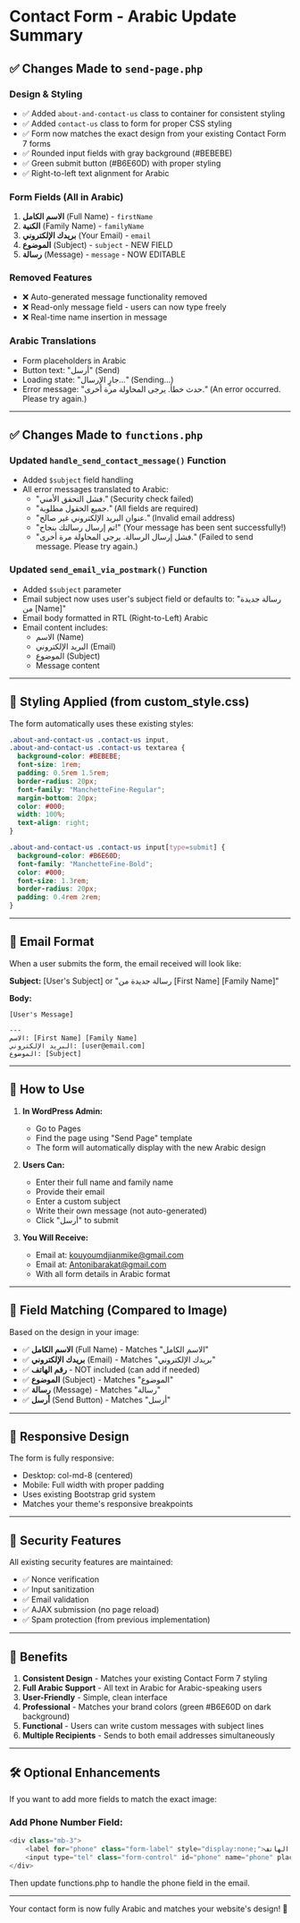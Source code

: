 # Contact Form - Arabic Update Summary

## ✅ Changes Made to `send-page.php`

### **Design & Styling**
- ✅ Added `about-and-contact-us` class to container for consistent styling
- ✅ Added `contact-us` class to form for proper CSS styling
- ✅ Form now matches the exact design from your existing Contact Form 7 forms
- ✅ Rounded input fields with gray background (#BEBEBE)
- ✅ Green submit button (#B6E60D) with proper styling
- ✅ Right-to-left text alignment for Arabic

### **Form Fields (All in Arabic)**
1. **الاسم الكامل** (Full Name) - `firstName`
2. **الكنية** (Family Name) - `familyName`
3. **بريدك الإلكتروني** (Your Email) - `email`
4. **الموضوع** (Subject) - `subject` - NEW FIELD
5. **رسالة** (Message) - `message` - NOW EDITABLE

### **Removed Features**
- ❌ Auto-generated message functionality removed
- ❌ Read-only message field - users can now type freely
- ❌ Real-time name insertion in message

### **Arabic Translations**
- Form placeholders in Arabic
- Button text: "أرسل" (Send)
- Loading state: "جارٍ الإرسال..." (Sending...)
- Error message: "حدث خطأ. يرجى المحاولة مرة أخرى." (An error occurred. Please try again.)

---

## ✅ Changes Made to `functions.php`

### **Updated `handle_send_contact_message()` Function**
- Added `$subject` field handling
- All error messages translated to Arabic:
  - "فشل التحقق الأمني." (Security check failed)
  - "جميع الحقول مطلوبة." (All fields are required)
  - "عنوان البريد الإلكتروني غير صالح." (Invalid email address)
  - "تم إرسال رسالتك بنجاح!" (Your message has been sent successfully!)
  - "فشل إرسال الرسالة. يرجى المحاولة مرة أخرى." (Failed to send message. Please try again.)

### **Updated `send_email_via_postmark()` Function**
- Added `$subject` parameter
- Email subject now uses user's subject field or defaults to: "رسالة جديدة من [Name]"
- Email body formatted in RTL (Right-to-Left) Arabic
- Email content includes:
  - الاسم (Name)
  - البريد الإلكتروني (Email)
  - الموضوع (Subject)
  - Message content

---

## 🎨 Styling Applied (from custom_style.css)

The form automatically uses these existing styles:

```css
.about-and-contact-us .contact-us input,
.about-and-contact-us .contact-us textarea {
  background-color: #BEBEBE;
  font-size: 1rem;
  padding: 0.5rem 1.5rem;
  border-radius: 20px;
  font-family: "ManchetteFine-Regular";
  margin-bottom: 20px;
  color: #000;
  width: 100%;
  text-align: right;
}

.about-and-contact-us .contact-us input[type=submit] {
  background-color: #B6E60D;
  font-family: "ManchetteFine-Bold";
  color: #000;
  font-size: 1.3rem;
  border-radius: 20px;
  padding: 0.4rem 2rem;
}
```

---

## 📧 Email Format

When a user submits the form, the email received will look like:

**Subject:** [User's Subject] or "رسالة جديدة من [First Name] [Family Name]"

**Body:**
```
[User's Message]

---
الاسم: [First Name] [Family Name]
البريد الإلكتروني: [user@email.com]
الموضوع: [Subject]
```

---

## 🔧 How to Use

1. **In WordPress Admin:**
   - Go to Pages
   - Find the page using "Send Page" template
   - The form will automatically display with the new Arabic design

2. **Users Can:**
   - Enter their full name and family name
   - Provide their email
   - Enter a custom subject
   - Write their own message (not auto-generated)
   - Click "أرسل" to submit

3. **You Will Receive:**
   - Email at: kouyoumdjianmike@gmail.com
   - Email at: Antonibarakat@gmail.com
   - With all form details in Arabic format

---

## 🎯 Field Matching (Compared to Image)

Based on the design in your image:
- ✅ **الاسم الكامل** (Full Name) - Matches "الاسم الكامل"
- ✅ **بريدك الإلكتروني** (Email) - Matches "بريدك الإلكتروني"
- ✅ **رقم الهاتف** - NOT included (can add if needed)
- ✅ **الموضوع** (Subject) - Matches "الموضوع"
- ✅ **رسالة** (Message) - Matches "رسالة"
- ✅ **أرسل** (Send Button) - Matches "أرسل"

---

## 📱 Responsive Design

The form is fully responsive:
- Desktop: col-md-8 (centered)
- Mobile: Full width with proper padding
- Uses existing Bootstrap grid system
- Matches your theme's responsive breakpoints

---

## 🔐 Security Features

All existing security features are maintained:
- ✅ Nonce verification
- ✅ Input sanitization
- ✅ Email validation
- ✅ AJAX submission (no page reload)
- ✅ Spam protection (from previous implementation)

---

## 🌟 Benefits

1. **Consistent Design** - Matches your existing Contact Form 7 styling
2. **Full Arabic Support** - All text in Arabic for Arabic-speaking users
3. **User-Friendly** - Simple, clean interface
4. **Professional** - Matches your brand colors (green #B6E60D on dark background)
5. **Functional** - Users can write custom messages with subject lines
6. **Multiple Recipients** - Sends to both email addresses simultaneously

---

## 🛠️ Optional Enhancements

If you want to add more fields to match the exact image:

### Add Phone Number Field:
```php
<div class="mb-3">
    <label for="phone" class="form-label" style="display:none;">رقم الهاتف</label>
    <input type="tel" class="form-control" id="phone" name="phone" placeholder="*رقم الهاتف" required>
</div>
```

Then update functions.php to handle the phone field in the email.

---

Your contact form is now fully Arabic and matches your website's design! 🎉
